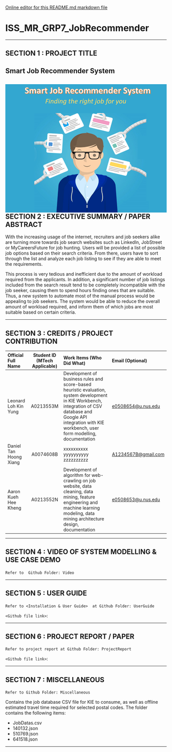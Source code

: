 [Online editor for this README.md markdown file](https://pandao.github.io/editor.md/en.html "pandao")
# ISS_MR_GRP7_JobRecommender
---

## SECTION 1 : PROJECT TITLE
## Smart Job Recommender System

<img src="SystemCode/System.PNG"
     style="float: left; margin-right: 0px;" />
---

## SECTION 2 : EXECUTIVE SUMMARY / PAPER ABSTRACT
With the increasing usage of the internet, recruiters and job seekers alike are turning more towards job search websites such as LinkedIn, JobStreet or MyCareersFuture for job hunting. Users will be provided a list of possible job options based on their search criteria. From there, users have to sort through the list and analyze each job listing to see if they are able to meet the requirements.

This process is very tedious and inefficient due to the amount of workload required from the applicants. In addition, a significant number of job listings included from the search result tend to be completely incompatible with the job seeker, causing them to spend hours finding ones that are suitable.  Thus, a new system to automate most of the manual process would be appealing to job seekers. The system would be able to reduce the overall amount of workload required, and inform them of which jobs are most suitable based on certain criteria.


---

## SECTION 3 : CREDITS / PROJECT CONTRIBUTION

| Official Full Name  | Student ID (MTech Applicable)  | Work Items (Who Did What) | Email (Optional) |
| :------------ |:---------------:| :-----| :-----|
| Leonard Loh Kin Yung | A0213553M | Development of business rules and score-based heuristic evaluation, system development in KIE Workbench, integration of CSV database and Google API integration with KIE workbench, user form modelling, documentation| e0508654@u.nus.edu |
| Daniel Tan Hoong Xiang | A0074608B | xxxxxxxxxx yyyyyyyyyy zzzzzzzzzz| A1234567B@gmail.com |
| Aaron Kueh Hee Kheng | A0213552N | Development of algorithm for web-crawling on job website, data cleaning, data mining, feature engineering and machine learning modeling, data mining architecture design, documentation| e0508653@u.nus.edu |


---

## SECTION 4 : VIDEO OF SYSTEM MODELLING & USE CASE DEMO
`Refer to  Github Folder: Video`


---

## SECTION 5 : USER GUIDE

`Refer to <Installation & User Guide>  at Github Folder: UserGuide`

`<Github file link>`:

---
## SECTION 6 : PROJECT REPORT / PAPER

`Refer to project report at Github Folder: ProjectReport`

`<Github file link>`:

---
## SECTION 7 : MISCELLANEOUS

`Refer to Github Folder: Miscellaneous`

Contains the job database CSV file for KIE to consume, as well as offline estimated travel time required for selected postal codes. The folder contains the following items:
- JobDatas.csv
- 140132.json
- 510769.json
- 641518.json

---
